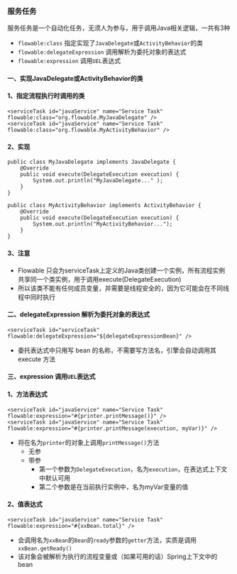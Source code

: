###  服务任务 
服务任务是一个自动化任务，无须人为参与，用于调用Java相关逻辑，一共有3种
* `flowable:class` 指定实现了`JavaDelegate`或`ActivityBehavior`的类
* `flowable:delegateExpression` 调用解析为委托对象的表达式
* `flowable:expression` 调用`UEL`表达式

#### 一、实现JavaDelegate或ActivityBehavior的类
#### 1、指定流程执行时调用的类
```
<serviceTask id="javaService" name="Service Task" flowable:class="org.flowable.MyJavaDelegate" />
<serviceTask id="javaService" name="Service Task" flowable:class="org.flowable.MyActivityBehavior" />
```
#### 2、实现
```
public class MyJavaDelegate implements JavaDelegate {
    @Override
    public void execute(DelegateExecution execution) {
        System.out.println("MyJavaDelegate..." );
    }
}

public class MyActivityBehavior implements ActivityBehavior {
    @Override
    public void execute(DelegateExecution execution) {
        System.out.println("MyActivityBehavior...");
    }
}
```

#### 3、注意
* Flowable 只会为serviceTask上定义的Java类创建一个实例，所有流程实例共享同一个类实例，用于调用execute(DelegateExecution)
* 所以该类不能有任何成员变量，并需要是线程安全的，因为它可能会在不同线程中同时执行


#### 二、delegateExpression 解析为委托对象的表达式
```
<serviceTask id="serviceTask" flowable:delegateExpression="${delegateExpressionBean}" />
```

* 委托表达式中只用写 bean 的名称，不需要写方法名，引擎会自动调用其 execute 方法


#### 三、expression 调用`UEL`表达式
#### 1、方法表达式
```
<serviceTask id="javaService" name="Service Task" flowable:expression="#{printer.printMessage()}" />
<serviceTask id="javaService" name="Service Task" flowable:expression="#{printer.printMessage(execution, myVar)}" />
```

* 将在名为`printer`的对象上调用`printMessage()`方法
  * 无参
  * 带参
    * 第一个参数为`DelegateExecution`，名为`execution`，在表达式上下文中默认可用
    * 第二个参数是在当前执行实例中，名为myVar变量的值


#### 2、值表达式
```
<serviceTask id="javaService" name="Service Task" flowable:expression="#{xxBean.total}" />
```

* 会调用名为`xxBean`的`Bean`的`ready`参数的`getter`方法，实质是调用`xxBean.getReady()`
* 该对象会被解析为执行的流程变量或（如果可用的话）Spring上下文中的bean
